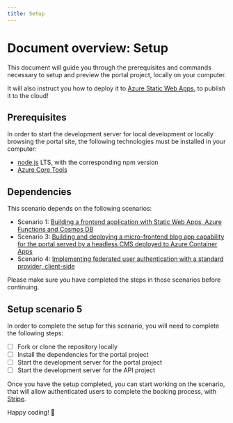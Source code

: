 ```yaml
---
title: Setup
---
```


# Document overview: Setup

This document will guide you through the prerequisites and commands necessary to setup and preview the portal project, locally on your computer.

It will also instruct you how to deploy it to [Azure Static Web Apps](https://learn.microsoft.com/azure/static-web-apps/overview), to publish it to the cloud!

## Prerequisites

In order to start the development server for local development or locally browsing the portal site, the following technologies must be installed in your computer:

- [node.js](https://nodejs.org/en/) LTS, with the corresponding npm version
- [Azure Core Tools](https://learn.microsoft.com/azure/azure-functions/functions-run-local)

## Dependencies

This scenario depends on the following scenarios:

- Scenario 1: [Building a frontend application with Static Web Apps, Azure Functions and Cosmos DB](../scenario-1/0-intro.md)
- Scenario 3: [Building and deploying a micro-frontend blog app capability for the portal served by a headless CMS deployed to Azure Container Apps](../scenario-3/0-intro.md)
- Scenario 4: [Implementing federated user authentication with a standard provider, client-side](../scenario-5/0-intro.md)

Please make sure you have completed the steps in those scenarios before continuing.

## Setup scenario 5

In order to complete the setup for this scenario, you will need to complete the following steps:

- [ ] Fork or clone the repository locally
- [ ] Install the dependencies for the portal project
- [ ] Start the development server for the portal project
- [ ] Start the development server for the API project

Once you have the setup completed, you can start working on the scenario, that will allow authenticated users to complete the booking process, with [Stripe](https://stripe.com/).

Happy coding! 🚀
